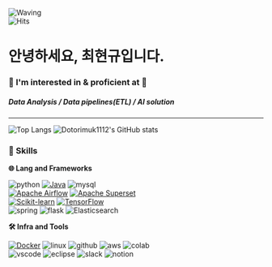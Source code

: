 ![Waving](https://capsule-render.vercel.app/api?type=waving&height=300&color=gradient&text=ChoiHyunKyu&section=header&reversal=true) <br>
![Hits](https://hits.seeyoufarm.com/api/count/incr/badge.svg?url=https%3A%2F%2Fgithub.com%2Fdotorimuk1112%2Fhit-counter&count_bg=%230021FF&title_bg=%23BE00FF&icon=python.svg&icon_color=%23FFE900&title=hits&edge_flat=false)
# 안녕하세요, 최현규입니다.
### 🙌 I'm interested in & proficient at 🙌
##### Data Analysis / Data pipelines(ETL) / AI solution

---

![Top Langs](https://github-readme-stats.vercel.app/api/top-langs/?username=dotorimuk1112&hide=Jupyter%20Notebook,CSS,JavaScript&layout=compact&theme=midnight-purple)
![Dotorimuk1112's GitHub stats](https://github-readme-stats.vercel.app/api?username=dotorimuk1112&hide=contribs,prs,stars)  


### 🦾 Skills
**🌐 Lang and Frameworks**<br>


![python](https://img.shields.io/badge/python-3776AB.svg?&style=for-the-badge&logo=python&logoColor=white)
[![Java](https://img.shields.io/badge/JAVA-%23FF5733?style=for-the-badge&logo=java)](https://www.java.com/)
![mysql](https://img.shields.io/badge/mysql-4479A1.svg?&style=for-the-badge&logo=mysql&logoColor=white)<br>
[![Apache Airflow](https://img.shields.io/badge/APACHE%20AIRFLOW-%23017CEE?style=for-the-badge&logo=apache-airflow)](https://airflow.apache.org/)
[![Apache Superset](https://img.shields.io/badge/APACHE%20SUPERSET-%23F50057?style=for-the-badge&logo=apache-superset)](https://superset.apache.org/)<br>
[![Scikit-learn](https://img.shields.io/badge/SCIKIT--LEARN-%234EA94B?style=for-the-badge&logo=scikit-learn)](https://scikit-learn.org/)
[![TensorFlow](https://img.shields.io/badge/TensorFlow-%23FF6F00?style=for-the-badge&logo=TensorFlow&logoColor=white)](https://www.tensorflow.org/)<br>
![spring](https://img.shields.io/badge/spring-6DB33F.svg?&style=for-the-badge&logo=spring&logoColor=white)
![flask](https://img.shields.io/badge/FLASK-%23000000?style=for-the-badge&logo=flask)
![Elasticsearch](https://img.shields.io/badge/Elasticsearch-%23005571?style=for-the-badge&logo=Elasticsearch)<br>




**🛠️ Infra and Tools**

[![Docker](https://img.shields.io/badge/DOCKER-%232496ED?style=for-the-badge&logo=docker&logoColor=white)](https://www.docker.com/)
![linux](https://img.shields.io/badge/linux-FCC624.svg?&style=for-the-badge&logo=linux&logoColor=white)
![github](https://img.shields.io/badge/github-181717.svg?&style=for-the-badge&logo=github&logoColor=white)
![aws](https://img.shields.io/badge/aws-232F3E.svg?&style=for-the-badge&logo=amazonaws&logoColor=white)
![colab](https://img.shields.io/badge/colab-F9AB00.svg?&style=for-the-badge&logo=googlecolab&logoColor=white)<br>
![vscode](https://img.shields.io/badge/vscode-007ACC.svg?&style=for-the-badge&logo=visualstudiocode&logoColor=white)
![eclipse](https://img.shields.io/badge/eclipse-2C2255.svg?&style=for-the-badge&logo=eclipseide&logoColor=white)
![slack](https://img.shields.io/badge/slack-4A154B.svg?&style=for-the-badge&logo=slack&logoColor=white)
![notion](https://img.shields.io/badge/notion-000000.svg?&style=for-the-badge&logo=notion&logoColor=white)
